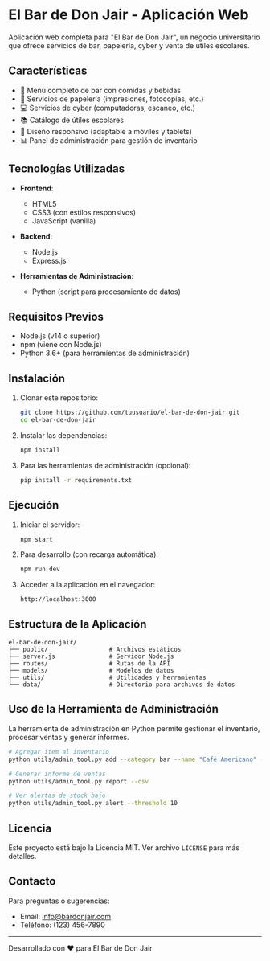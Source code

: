 # El Bar de Don Jair - Aplicación Web

Aplicación web completa para "El Bar de Don Jair", un negocio universitario que ofrece servicios de bar, papelería, cyber y venta de útiles escolares.

## Características

- 🍔 Menú completo de bar con comidas y bebidas
- 📄 Servicios de papelería (impresiones, fotocopias, etc.)
- 💻 Servicios de cyber (computadoras, escaneo, etc.)
- 📚 Catálogo de útiles escolares
- 📱 Diseño responsivo (adaptable a móviles y tablets)
- 📊 Panel de administración para gestión de inventario

## Tecnologías Utilizadas

- **Frontend**:
  - HTML5
  - CSS3 (con estilos responsivos)
  - JavaScript (vanilla)

- **Backend**:
  - Node.js
  - Express.js

- **Herramientas de Administración**:
  - Python (script para procesamiento de datos)

## Requisitos Previos

- Node.js (v14 o superior)
- npm (viene con Node.js)
- Python 3.6+ (para herramientas de administración)

## Instalación

1. Clonar este repositorio:
   ```bash
   git clone https://github.com/tuusuario/el-bar-de-don-jair.git
   cd el-bar-de-don-jair
   ```

2. Instalar las dependencias:
   ```bash
   npm install
   ```

3. Para las herramientas de administración (opcional):
   ```bash
   pip install -r requirements.txt
   ```

## Ejecución

1. Iniciar el servidor:
   ```bash
   npm start
   ```

2. Para desarrollo (con recarga automática):
   ```bash
   npm run dev
   ```

3. Acceder a la aplicación en el navegador:
   ```
   http://localhost:3000
   ```

## Estructura de la Aplicación

```
el-bar-de-don-jair/
├── public/                 # Archivos estáticos
├── server.js               # Servidor Node.js
├── routes/                 # Rutas de la API
├── models/                 # Modelos de datos
├── utils/                  # Utilidades y herramientas
└── data/                   # Directorio para archivos de datos
```

## Uso de la Herramienta de Administración

La herramienta de administración en Python permite gestionar el inventario, procesar ventas y generar informes.

```bash
# Agregar ítem al inventario
python utils/admin_tool.py add --category bar --name "Café Americano" --price 20 --stock 50 --description "Café negro tradicional"

# Generar informe de ventas
python utils/admin_tool.py report --csv

# Ver alertas de stock bajo
python utils/admin_tool.py alert --threshold 10
```

## Licencia

Este proyecto está bajo la Licencia MIT. Ver archivo `LICENSE` para más detalles.

## Contacto

Para preguntas o sugerencias:
- Email: info@bardonjair.com
- Teléfono: (123) 456-7890

---

Desarrollado con ❤️ para El Bar de Don Jair